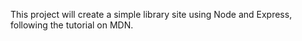 This project will create a simple library site using Node and Express, following the tutorial on MDN.